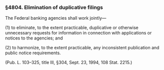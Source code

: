 ### §4804. Elimination of duplicative filings ###

The Federal banking agencies shall work jointly—

(1) to eliminate, to the extent practicable, duplicative or otherwise unnecessary requests for information in connection with applications or notices to the agencies; and

(2) to harmonize, to the extent practicable, any inconsistent publication and public notice requirements.

(Pub. L. 103–325, title III, §304, Sept. 23, 1994, 108 Stat. 2215.)